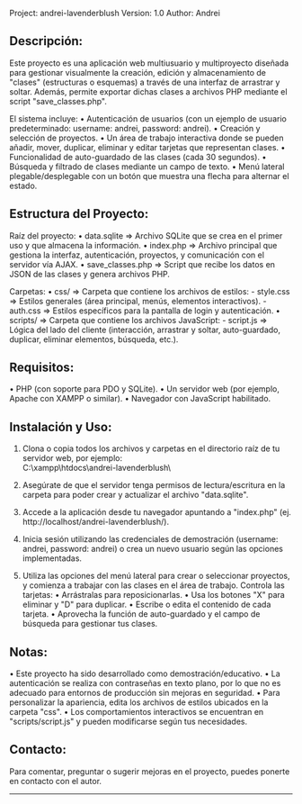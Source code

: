 Project: andrei-lavenderblush
Version: 1.0
Author: Andrei

Descripción:
-------------
Este proyecto es una aplicación web multiusuario y multiproyecto diseñada para gestionar visualmente 
la creación, edición y almacenamiento de "clases" (estructuras o esquemas) a través de una interfaz 
de arrastrar y soltar. Además, permite exportar dichas clases a archivos PHP mediante el script "save_classes.php".

El sistema incluye:
  • Autenticación de usuarios (con un ejemplo de usuario predeterminado: username: andrei, password: andrei).
  • Creación y selección de proyectos.
  • Un área de trabajo interactiva donde se pueden añadir, mover, duplicar, eliminar y editar tarjetas 
    que representan clases.
  • Funcionalidad de auto-guardado de las clases (cada 30 segundos).
  • Búsqueda y filtrado de clases mediante un campo de texto.
  • Menú lateral plegable/desplegable con un botón que muestra una flecha para alternar el estado.

Estructura del Proyecto:
-------------------------
Raíz del proyecto:
  • data.sqlite         => Archivo SQLite que se crea en el primer uso y que almacena la información.
  • index.php           => Archivo principal que gestiona la interfaz, autenticación, proyectos, y 
                          comunicación con el servidor vía AJAX.
  • save_classes.php    => Script que recibe los datos en JSON de las clases y genera archivos PHP.

Carpetas:
  • css/                => Carpeta que contiene los archivos de estilos:
         - style.css   => Estilos generales (área principal, menús, elementos interactivos).
         - auth.css    => Estilos específicos para la pantalla de login y autenticación.
  • scripts/            => Carpeta que contiene los archivos JavaScript:
         - script.js   => Lógica del lado del cliente (interacción, arrastrar y soltar, auto-guardado, 
                          duplicar, eliminar elementos, búsqueda, etc.).

Requisitos:
-----------
  • PHP (con soporte para PDO y SQLite).
  • Un servidor web (por ejemplo, Apache con XAMPP o similar).
  • Navegador con JavaScript habilitado.

Instalación y Uso:
------------------
1. Clona o copia todos los archivos y carpetas en el directorio raíz de tu servidor web, por ejemplo:  
   C:\xampp\htdocs\andrei-lavenderblush\

2. Asegúrate de que el servidor tenga permisos de lectura/escritura en la carpeta para poder crear 
   y actualizar el archivo "data.sqlite".

3. Accede a la aplicación desde tu navegador apuntando a "index.php" (ej. http://localhost/andrei-lavenderblush/).

4. Inicia sesión utilizando las credenciales de demostración (username: andrei, password: andrei) o 
   crea un nuevo usuario según las opciones implementadas.

5. Utiliza las opciones del menú lateral para crear o seleccionar proyectos, y comienza a trabajar 
   con las clases en el área de trabajo. Controla las tarjetas:
     • Arrástralas para reposicionarlas.
     • Usa los botones "X" para eliminar y "D" para duplicar.
     • Escribe o edita el contenido de cada tarjeta.
     • Aprovecha la función de auto-guardado y el campo de búsqueda para gestionar tus clases.

Notas:
------
  • Este proyecto ha sido desarrollado como demostración/educativo. 
  • La autenticación se realiza con contraseñas en texto plano, por lo que no es adecuado para entornos de producción sin mejoras en seguridad.
  • Para personalizar la apariencia, edita los archivos de estilos ubicados en la carpeta "css".
  • Los comportamientos interactivos se encuentran en "scripts/script.js" y pueden modificarse según tus necesidades.

Contacto:
---------
Para comentar, preguntar o sugerir mejoras en el proyecto, puedes ponerte en contacto con el autor.

--------------------------------------------